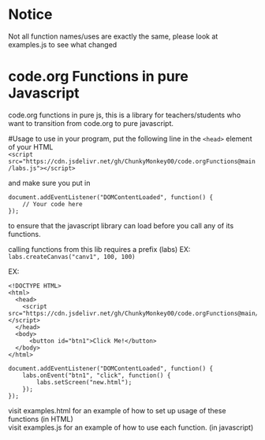 # Notice
Not all function names/uses are exactly the same, please look at examples.js to see what changed  
  
# code.org Functions in pure Javascript
code.org functions in pure js, this is a library for teachers/students who want to transition from code.org to pure javascript.

#Usage
to use in your program, put the following line in the `<head>` element of your HTML  
`<script src="https://cdn.jsdelivr.net/gh/ChunkyMonkey00/code.orgFunctions@main/labs.js"></script>`  

and make sure you put in  
```
document.addEventListener("DOMContentLoaded", function() {
    // Your code here
});
```
to ensure that the javascript library can load before you call any of its functions.

calling functions from this lib requires a prefix (labs) EX:  
`labs.createCanvas("canv1", 100, 100)`  
  
  EX: 
```
<!DOCTYPE HTML>
<html>
  <head>
    <script src="https://cdn.jsdelivr.net/gh/ChunkyMonkey00/code.orgFunctions@main/labs.js"></script>
  </head>
  <body>
      <button id="btn1">Click Me!</button>
  </body>
</html>
```
```
document.addEventListener("DOMContentLoaded", function() {
    labs.onEvent("btn1", "click", function() {
        labs.setScreen("new.html");
    });
});
```  
visit examples.html for an example of how to set up usage of these functions (in HTML)  
visit examples.js for an example of how to use each function. (in javascript)

